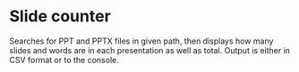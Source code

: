 # Slide counter

Searches for PPT and PPTX files in given path, 
then displays how many slides and words are in each presentation as well as total.
Output is either in CSV format or to the console.
